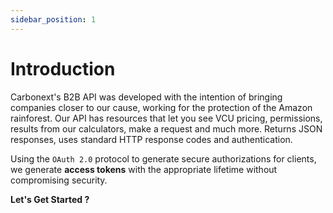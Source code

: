 ```yaml
---
sidebar_position: 1
---
```


# Introduction

Carbonext's B2B API was developed with the intention of bringing companies closer to our cause, working for the protection of the Amazon rainforest. Our API has resources that let you see VCU pricing, permissions, results from our calculators, make a request and much more. Returns JSON responses, uses standard HTTP response codes and authentication.

Using the `OAuth 2.0` protocol to generate secure authorizations for clients, we generate **access tokens** with the appropriate lifetime without compromising security.

**Let's Get Started ?**
